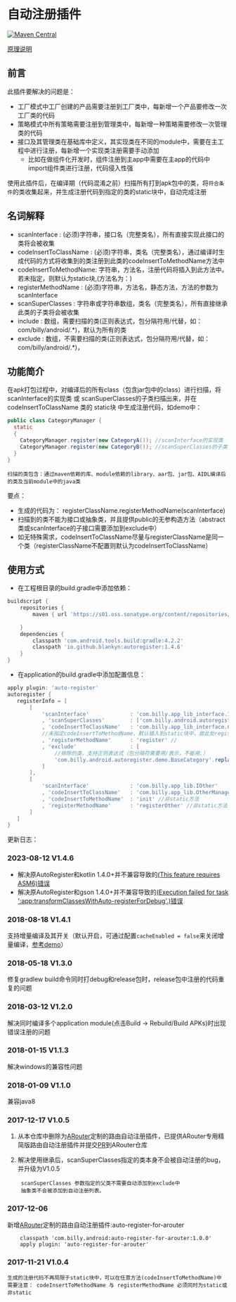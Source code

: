 # 自动注册插件
[![Maven Central](https://maven-badges.herokuapp.com/maven-central/io.github.blankyn/autoregister/badge.svg)](https://maven-badges.herokuapp.com/maven-central/io.github.blankyn/autoregister)

[原理说明](https://juejin.im/post/5a2b95b96fb9a045284669a9)

## 前言

此插件要解决的问题是：

- 工厂模式中工厂创建的产品需要注册到工厂类中，每新增一个产品要修改一次工厂类的代码
- 策略模式中所有策略需要注册到管理类中，每新增一种策略需要修改一次管理类的代码
- 接口及其管理类在基础库中定义，其实现类在不同的module中，需要在主工程中进行注册，每新增一个实现类注册需要手动添加
    - 比如在做组件化开发时，组件注册到主app中需要在主app的代码中import组件类进行注册，代码侵入性强

使用此插件后，在编译期（代码混淆之前）扫描所有打到apk包中的类，将`符合条件`的类收集起来，并生成注册代码到指定的类的static块中，自动完成注册

## 名词解释

- scanInterface         : (必须)字符串，接口名（完整类名），所有直接实现此接口的类将会被收集
- codeInsertToClassName : (必须)字符串，类名（完整类名），通过编译时生成代码的方式将收集到的类注册到此类的codeInsertToMethodName方法中
- codeInsertToMethodName: 字符串，方法名，注册代码将插入到此方法中。若未指定，则默认为static块,(方法名为：<clinit>)
- registerMethodName    : (必须)字符串，方法名，静态方法，方法的参数为 scanInterface
- scanSuperClasses      : 字符串或字符串数组，类名（完整类名），所有直接继承此类的子类将会被收集
- include               : 数组，需要扫描的类(正则表达式，包分隔符用/代替，如： com/billy/android/.*)，默认为所有的类
- exclude               : 数组，不需要扫描的类(正则表达式，包分隔符用/代替，如： com/billy/android/.*)，

## 功能简介

在apk打包过程中，对编译后的所有class（包含jar包中的class）进行扫描，将 scanInterface的实现类 或 scanSuperClasses的子类扫描出来，并在 codeInsertToClassName 类的 static块 中生成注册代码，如demo中：
```java
public class CategoryManager {
  static
  {
    CategoryManager.register(new CategoryA()); //scanInterface的实现类
    CategoryManager.register(new CategoryB()); //scanSuperClasses的子类
  }
}
```
    扫描的类包含：通过maven依赖的库、module依赖的library、aar包、jar包、AIDL编译后的类及当前module中的java类

要点：

- 生成的代码为： registerClassName.registerMethodName(scanInterface)
- 扫描到的类不能为接口或抽象类，并且提供public的无参构造方法（abstract类或scanInterface的子接口需要添加到exclude中）
- 如无特殊需求，codeInsertToClassName尽量与registerClassName是同一个类（registerClassName不配置则默认为codeInsertToClassName）

## 使用方式

- 在工程根目录的build.gradle中添加依赖：
```groovy
buildscript {
    repositories {
        maven { url 'https://s01.oss.sonatype.org/content/repositories/releases/' }
      
    }
    dependencies {
        classpath 'com.android.tools.build:gradle:4.2.2'
        classpath 'io.github.blankyn:autoregister:1.4.6'
    }
}
```

 - 在application的build.gradle中添加配置信息：
 ```groovy
apply plugin: 'auto-register'
autoregister {
    registerInfo = [
        [
            'scanInterface'             : 'com.billy.app_lib_interface.ICategory'
            , 'scanSuperClasses'        : ['com.billy.android.autoregister.demo.BaseCategory']
            , 'codeInsertToClassName'   : 'com.billy.app_lib_interface.CategoryManager'
            //未指定codeInsertToMethodName，默认插入到static块中，故此处register必须为static方法
            , 'registerMethodName'      : 'register' //
            , 'exclude'                 : [
                //排除的类，支持正则表达式（包分隔符需要用/表示，不能用.）
                'com.billy.android.autoregister.demo.BaseCategory'.replaceAll('\\.', '/') //排除这个基类
            ]
        ],
        [
            'scanInterface'             : 'com.billy.app_lib.IOther'
            , 'codeInsertToClassName'   : 'com.billy.app_lib.OtherManager'
            , 'codeInsertToMethodName'  : 'init' //非static方法
            , 'registerMethodName'      : 'registerOther' //非static方法
        ]
    ]
}
 ```
更新日志：

### 2023-08-12 V1.4.6

- 解决原AutoRegister和kotlin 1.4.0+并不兼容导致的[(This feature requires ASM6)错误](https://github.com/luckybilly/AutoRegister/issues/29)
- 解决原AutoRegister和gson 1.4.0+并不兼容导致的[(Execution failed for task ':app:transformClassesWithAuto-registerForDebug'.)错误](https://github.com/luckybilly/AutoRegister/issues/23)

### 2018-08-18 V1.4.1

支持增量编译及其开关（默认开启，可通过配置`cacheEnabled = false`来关闭增量编译，[参考demo](https://github.com/luckybilly/AutoRegister/blob/master/app/build.gradle)）

### 2018-05-18 V1.3.0

修复gradlew build命令同时打debug和release包时，release包中注册的代码重复的问题

### 2018-03-12 V1.2.0

解决同时编译多个application module(点击Build -> Rebuild/Build APKs)时出现错误注册的问题

### 2018-01-15 V1.1.3

解决windows的兼容性问题

### 2018-01-09 V1.1.0

兼容java8

### 2017-12-17 V1.0.5
1. 从本仓库中删除为[ARouter](https://github.com/alibaba/ARouter)定制的路由自动注册插件，已提供ARouter专用精简版路由自动注册插件并提交[PR](https://github.com/alibaba/ARouter/pull/254)到ARouter仓库
2. 解决使用继承后，scanSuperClasses指定的类本身不会被自动注册的bug，并升级为V1.0.5
        
        
        scanSuperClasses 参数指定的父类不需要自动添加到exclude中
        抽象类不会被添加到自动注册列表。

### 2017-12-06 

新增[ARouter](https://github.com/alibaba/ARouter)定制的路由自动注册插件:auto-register-for-arouter

        classpath 'com.billy.android:auto-register-for-arouter:1.0.0'
        apply plugin: 'auto-register-for-arouter'

### 2017-11-21 V1.0.4
    生成的注册代码不再局限于static块中，可以在任意方法(codeInsertToMethodName)中
    需要注意： codeInsertToMethodName 与 registerMethodName 必须同时为static或非static

 


​    